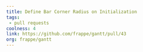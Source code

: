 ```yaml
---
title: Define Bar Corner Radius on Initialization
tags: 
 - pull requests
coolness: 4
link: https://github.com/frappe/gantt/pull/43
org: frappe/gantt
---
```

